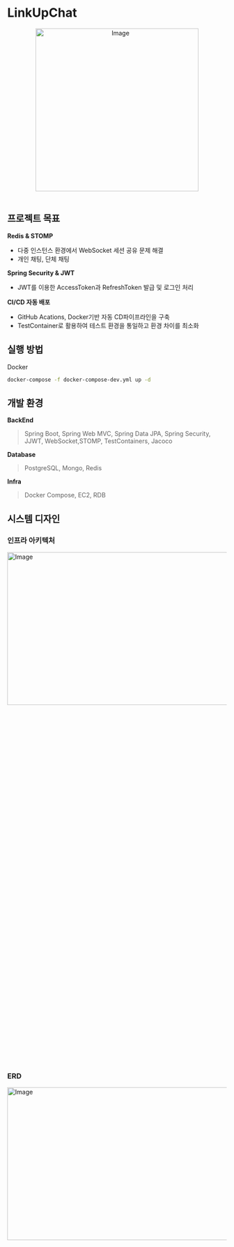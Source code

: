 # LinkUpChat
</p>
<div align="center">
    <img width="374" alt="Image" src="https://github.com/user-attachments/assets/8fbfceff-fab4-4c28-9cbf-fb55ed3a8a9e" />
</div>
<br>


## 프로젝트 목표 
**Redis & STOMP** 
- 다중 인스턴스  환경에서 WebSocket 세션 공유 문제 해결
- 개인 채팅, 단체 채팅 

**Spring Security & JWT** 
- JWT를 이용한 AccessToken과 RefreshToken 발급 및 로그인 처리

**CI/CD 자동 배포**
- GitHub Acations, Docker기반 자동 CD파이프라인을 구축 
- TestContainer로 활용하여 테스트 환경을 통일하고 환경 차이를 최소화

## 실행 방법
Docker 

```sh
docker-compose -f docker-compose-dev.yml up -d
```

## 개발 환경
**BackEnd**

> Spring Boot, Spring Web MVC,
Spring Data JPA, 
Spring Security, JJWT,
WebSocket,STOMP, 
TestContainers, Jacoco
> 

**Database**

> PostgreSQL,  Mongo,  Redis
> 

**Infra**

> Docker Compose, EC2, RDB
>


## 시스템 디자인

### 인프라 아키텍처
<img width="548" alt="Image" src="https://github.com/user-attachments/assets/55d895ac-4556-4658-a8c5-01847993a7c7" width="30%" height="30%"/>

### ERD
<img width="577" alt="Image" src="https://github.com/user-attachments/assets/303254ad-3eb5-440b-9321-f3b9bcb1ff56" width="30%" height="30%"/>
